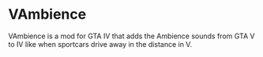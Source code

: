 # VAmbience
VAmbience is a mod for GTA IV that adds the Ambience sounds from GTA V to IV like when sportcars drive away in the distance in V.
